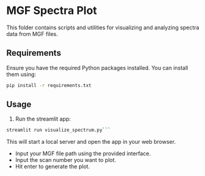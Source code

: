 
# MGF Spectra Plot

This folder contains scripts and utilities for visualizing and analyzing spectra data from MGF files.


## Requirements

Ensure you have the required Python packages installed. You can install them using:

```bash
pip install -r requirements.txt
```

## Usage

1. Run the streamlit app:

```bash
streamlit run visualize_spectrum.py```
```

   This will start a local server and open the app in your web browser.

   - Input your MGF file path using the provided interface.
   - Input the scan number you want to plot.
   - Hit enter to generate the plot.

